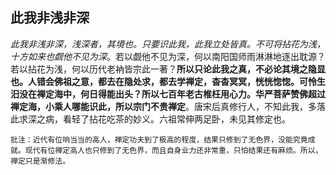 ## 此我非浅非深

*此我非浅非深，浅深者，其境也。只要识此我，此我立处皆真。不可将拈花为浅，十方如来也觑他不见为深*。若以觑他不见为深，何以南阳国师雨淋淋地逐出耽源？若以拈花为浅，何以历代老衲皆宗此一著？**所以只论此我之真，不必论其境之隐显也。人错会佛祖之意，都去在隐处求，都去学禅定，杳杳冥冥，恍恍惚惚。可怜生汨没在禅定海中，何日得能出头？所以七百年老古椎枉用心力。华严菩萨赞佛超过禅定海，小乘人哪能识此，所以宗门不贵禅定**。唐宋后真修行人，不知此我，多落此求深之病，看轻了拈花吃茶的妙义。六祖常伸两足卧，未见其修定也。

```xu
批注：近代有位响当当的高人，禅定功夫到了极高的程度，结果只修到了无色界，没能究竟成就。现代有位禅定高人也只修到了无色界，而且自身业力还非常重，只怕结果还有麻烦。所以，禅定只是渐修法。
```
